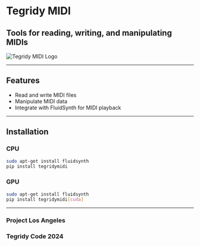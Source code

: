 # Tegridy MIDI

## Tools for reading, writing, and manipulating MIDIs

![Tegridy MIDI Logo](https://github.com/user-attachments/assets/6b1f98e1-255c-4e76-ba24-46f37ad36b46)

***

## Features

- Read and write MIDI files
- Manipulate MIDI data
- Integrate with FluidSynth for MIDI playback

***

## Installation

### CPU

```sh
sudo apt-get install fluidsynth
pip install tegridymidi
```

### GPU

```sh
sudo apt-get install fluidsynth
pip install tegridymidi[cuda]
```

***

### Project Los Angeles
### Tegridy Code 2024

